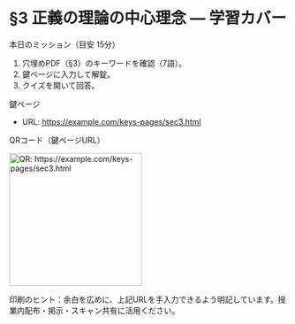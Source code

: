 # §3 正義の理論の中心理念 — 学習カバー

本日のミッション（目安 15分）

1. 穴埋めPDF（§3）のキーワードを確認（7語）。
1. 鍵ページに入力して解錠。
1. クイズを開いて回答。

鍵ページ

- URL: <https://example.com/keys-pages/sec3.html>

QRコード（鍵ページURL）

<img src="https://api.qrserver.com/v1/create-qr-code/?size=240x240&data=https%3A%2F%2Fexample.com%2Fkeys-pages%2Fsec3.html" width="240" alt="QR: https://example.com/keys-pages/sec3.html" />

印刷のヒント：余白を広めに、上記URLを手入力できるよう明記しています。授業内配布・掲示・スキャン共有に活用ください。
